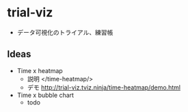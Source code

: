 # trial-viz

* データ可視化のトライアル、練習帳

## Ideas

* Time x heatmap
  * 説明 </time-heatmap/>
  * デモ <http://trial-viz.tviz.ninja/time-heatmap/demo.html>
* Time x bubble chart
  * todo
